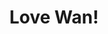 --- 
title: "Love Wan!"
publishdate: "2019-3-27T16:48:46+02:00"
src: "https://365manga.net/manga/love-wan"
image: "https://data.365manga.net/images/thumbnails/24436-love-wan.jpg"
description: "Meet Ootsuki Noa, she is an eight grader girl who absolutely adores dogs. In fact, her mission in life is to help 100 dogs so Tetsu, her deceased dog can go to heaven! While walking, she saves a white terrier from a motorcycle accident. She is saved from being hit by Torayasu Taiga, a redhead delinquent from her school. The white terrier she saved was actually a Dog Master who…"
---